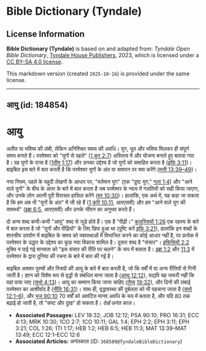 # Bible Dictionary (Tyndale)

## License Information

**Bible Dictionary (Tyndale)** is based on and adapted from: _Tyndale Open Bible Dictionary_, [Tyndale House Publishers](https://tyndaleopenresources.com/), 2023, which is licensed under a [CC BY-SA 4.0 license](https://creativecommons.org/licenses/by-sa/4.0/legalcode.en).

This markdown version (created `2025-10-16`) is provided under the same license.



--------------------------------

## आयु (id: 184854)

आयु
===

अतीत या भविष्य की लंबी, लेकिन अनिश्चित समय की अवधि। युग, भूत और भविष्य मिलकर ही संपूर्ण समय बनाते हैं। परमेश्वर को "युगों से पहले" ([1 कुर 2:7](https://ref.ly/1Cor2:7)) अस्तित्व में और योजना बनाते हुए बताया गया है। वह युगों के राजा है ([1](https://ref.ly/1Tim1:17)[तीमु](https://ref.ly/1Tim1:17) [1:17](https://ref.ly/1Tim1:17)) और उनका उद्देश्य है जो युगों को समाहित करता है ([इफि 3:11](https://ref.ly/Eph3:11))। बाइबिल इस बारे में बात करती है कि परमेश्वर युगों के अंत या समापन पर क्या करेंगे ([मत्ती 13:39–49](https://ref.ly/Matt13:39-Matt13:49))।

नया नियम, पहले के यहूदी लेखनों के आधार पर, "वर्तमान युग" (एक "दुष्ट युग," [गला 1:4](https://ref.ly/Gal1:4)) और "आने वाले युगों" के बीच के अंतर के बारे में बात करता है जब परमेश्वर के न्याय में गलतियों को सही किया जाएगा, और उनके लोग अपनी पूरी विरासत हासिल करेंगे ([मर 10:30](https://ref.ly/Mark10:30))। हालांकि, एक अर्थ में, यह कहा जा सकता है कि हम अब भी "युगों के अंत" में जी रहे हैं ([1 कुरि 10:11](https://ref.ly/1Cor10:11), आरएसवी) और हम "आने वाले युग की सामर्थ्य" ([इब्रा 6:5](https://ref.ly/Heb6:5), आरएसवी) और उनके जीवन का अनुभव करते हैं।

दो अन्य शब्द कभी\-कभी "आयु" शब्द से जुड़े होते हैं। एक है "पीढ़ी।" [कुलुस्सियों 1:26](https://ref.ly/Col1:26) एक रहस्य के बारे में बात करता है जो "युगों और पीढ़ियों" के लिए छिपा हुआ था (पुष्टि करें [इफि 3:21](https://ref.ly/Eph3:21)), हालांकि इन शब्दों के शास्त्रीय उपयोग में बाइबिल के समय को व्यवस्थाओं में विभाजित करने का कोई आधार नहीं है, पर प्रत्येक में परमेश्वर के उद्धार के उद्देश्य का कुछ नया विकास शामिल है। दूसरा शब्द है "संसार"। [इफिसियों 2:2](https://ref.ly/Eph2:2) मुक्ति न पाई गई मानवता को "इस संसार की रीति पर चलने" के रूप में बताता है। [इब्रा 1:2](https://ref.ly/Heb1:2) और [11:3](https://ref.ly/Heb11:3) में परमेश्वर के द्वारा दुनिया की रचना के बारे में बात की गई है।

बाइबिल अक्सर पुरुषों और स्त्रियों की आयु के बारे में बात करती है, जो कि वर्षों में या अन्य रीतियों से गिनी जाती है। ज्ञान को विशेष रूप से वृद्धों से संबंधित माना जाता है ([अय्यू 12:12](https://ref.ly/Job12:12)), यद्यपि यह जरूरी नहीं कि वहां पाया जाए ([सभो 4:13](https://ref.ly/Eccl4:13))। आयु का सम्मान किया जाना चाहिए ([लैव्य](https://ref.ly/Lev19:32) [19:32](https://ref.ly/Lev19:32)), और दिनों की लंबाई परमेश्वर का आशीर्वाद है ([नीति 16:31](https://ref.ly/Prov16:31))। साथ ही, वृद्धावस्था की दुर्बलता को भी पहचाना जाता है ([सभो 12:1–6](https://ref.ly/Eccl12:1-Eccl12:6)), और [भज 90:10](https://ref.ly/Ps90:10) 70 वर्षों को आवंटित मानव अवधि के रूप में बताता है, और यदि 80 तक बढ़ाई हो जाती है, तो "कष्ट और दुख" हो सकता है। *देखें* अनंत काल। 

* **Associated Passages:** LEV 19:32; JOB 12:12; PSA 90:10; PRO 16:31; ECC 4:13; MRK 10:30; 1CO 2:7; 1CO 10:11; GAL 1:4; EPH 2:2; EPH 3:11; EPH 3:21; COL 1:26; 1TI 1:17; HEB 1:2; HEB 6:5; HEB 11:3; MAT 13:39–MAT 13:49; ECC 12:1–ECC 12:6
* **Associated Articles:** अनंतकाल (ID: `368589@TyndaleBibleDictionary`)

